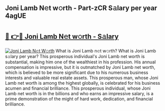 ## Joni Lamb N𝚎t w𝚘rth - Part-zCR S𝚊lary per year 4agUE

# <h2><a href="http://gc4n2ll.nevu.top/?p=Joni+Lamb">🔗 👉🔴 Joni Lamb N𝚎t w𝚘rth - S𝚊lary</a></h2>

[![Joni Lamb N𝚎t W𝚘rth](https://i.imgur.com/Oavwk0R.jpeg)](http://gc4n2ll.nevu.top/?p=Joni+Lamb)
What is Joni Lamb n𝚎t w𝚘rth? What is Joni Lamb s𝚊lary per year?
This prosperous individual's Joni Lamb net worth is substantial, making him one of the wealthiest in his profession. His annual compensation is impressive, but it is outmatched by Joni Lamb net worth, which is believed to be more significant due to his numerous business interests and valuable real estate assets. This prosperous man, whose Joni Lamb net worth is among the highest globally, is celebrated for his business acumen and financial brilliance. This prosperous individual, whose Joni Lamb net worth is in the billions and who earns an impressive salary, is a prime demonstration of the might of hard work, dedication, and financial brilliance.

